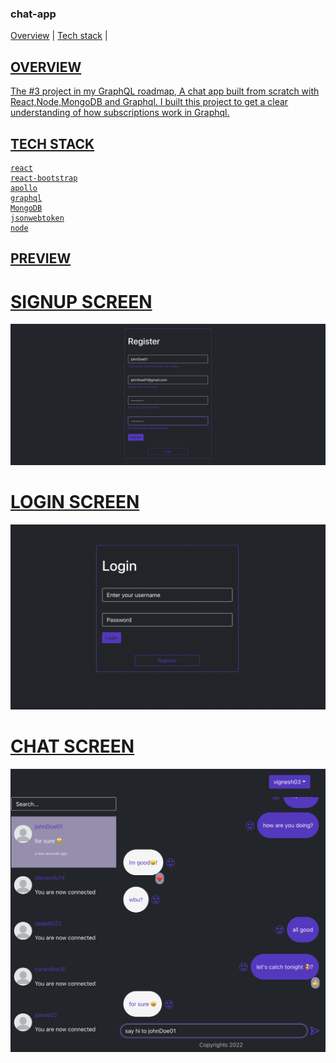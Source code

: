 ### chat-app

<div>
<a href="#overview">Overview</a> | <a href="#tech_stack">Tech stack</a> | <a href="#preview">
</div>

## OVERVIEW

<div id="overview"></div>
The #3 project in my GraphQL roadmap, A chat app built from scratch with React,Node,MongoDB and Graphql.
I built this project to get a clear understanding of how subscriptions work in Graphql.

## TECH STACK

<div id="tech_stack"></div>

```
react
react-bootstrap
apollo
graphql
MongoDB
jsonwebtoken
node

```

## PREVIEW

<div id="preview"></div>

# SIGNUP SCREEN

<img src="./preview/signup.png">

# LOGIN SCREEN

<img src="./preview/login.png">

# CHAT SCREEN

<img src="./preview/chat.png">
